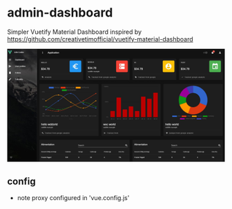 # admin-dashboard

Simpler Vuetify Material Dashboard inspired by https://github.com/creativetimofficial/vuetify-material-dashboard

![dashboard view](./capture.jpg)

## config

- note proxy configured in 'vue.config.js'